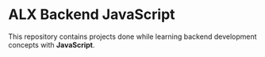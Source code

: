 # ALX Backend JavaScript

This repository contains projects done while learning backend development concepts with __JavaScript__.
